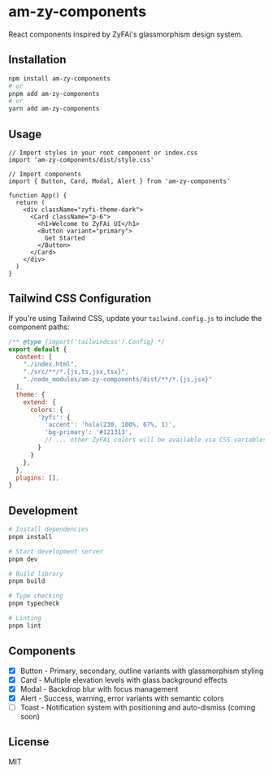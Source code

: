 # am-zy-components

React components inspired by ZyFAi's glassmorphism design system.

## Installation

```bash
npm install am-zy-components
# or
pnpm add am-zy-components
# or
yarn add am-zy-components
```

## Usage

```tsx
// Import styles in your root component or index.css
import 'am-zy-components/dist/style.css'

// Import components
import { Button, Card, Modal, Alert } from 'am-zy-components'

function App() {
  return (
    <div className="zyfi-theme-dark">
      <Card className="p-6">
        <h1>Welcome to ZyFAi UI</h1>
        <Button variant="primary">
          Get Started
        </Button>
      </Card>
    </div>
  )
}
```

## Tailwind CSS Configuration

If you're using Tailwind CSS, update your `tailwind.config.js` to include the component paths:

```javascript
/** @type {import('tailwindcss').Config} */
export default {
  content: [
    "./index.html",
    "./src/**/*.{js,ts,jsx,tsx}",
    "./node_modules/am-zy-components/dist/**/*.{js,jsx}"
  ],
  theme: {
    extend: {
      colors: {
        'zyfi': {
          'accent': 'hsla(230, 100%, 67%, 1)',
          'bg-primary': '#121313',
          // ... other ZyFAi colors will be available via CSS variables
        }
      }
    },
  },
  plugins: [],
}
```

## Development

```bash
# Install dependencies
pnpm install

# Start development server
pnpm dev

# Build library
pnpm build

# Type checking
pnpm typecheck

# Linting
pnpm lint
```

## Components

- [x] Button - Primary, secondary, outline variants with glassmorphism styling
- [x] Card - Multiple elevation levels with glass background effects  
- [x] Modal - Backdrop blur with focus management
- [x] Alert - Success, warning, error variants with semantic colors
- [ ] Toast - Notification system with positioning and auto-dismiss (coming soon)

## License

MIT